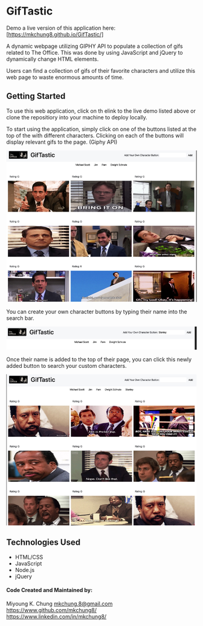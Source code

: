 # GifTastic 

Demo a live version of this application here: [https://mkchung8.github.io/GifTastic/]

A dynamic webpage utilizing GIPHY API to populate a collection of gifs related to The Office. This was done by using JavaScript and jQuery to dynamically change HTML elements. 

Users can find a collection of gifs of their favorite characters and utilize this web page to waste enormous amounts of time. 

## Getting Started 

To use this web application, click on th elink to the live demo listed above or clone the repositiory into your machine to deploy locally. 

To start using the application, simply click on one of the buttons listed at the top of the with different characters. Clicking on each of the buttons will display relevant gifs to the page. (Giphy API)

<img src ="./assets/giftastic1.jpeg">

You can create your own character buttons by typing their name into the search bar. 

<img src = "./assets/giftastic2.jpeg">

Once their name is added to the top of their page, you can click this newly added button to search your custom characters. 

<img src = "./assets/giftastic3.jpeg">

## Technologies Used 
* HTML/CSS 
* JavaScript
* Node.js
* jQuery  

#### Code Created and Maintained by: 
Miyoung K. Chung 
mkchung.8@gmail.com
https://www.github.com/mkchung8/
https://www.linkedin.com/in/mkchung8/


